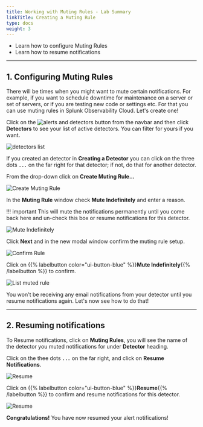 ```yaml
---
title: Working with Muting Rules - Lab Summary
linkTitle: Creating a Muting Rule
type: docs
weight: 3
---
```

* Learn how to configure Muting Rules
* Learn how to resume notifications
  
---

## 1. Configuring Muting Rules

There will be times when you might want to mute certain notifications. For example, if you want to schedule downtime for maintenance on a server or set of servers, or if you are testing new code or settings etc. For that you can use muting rules in Splunk Observability Cloud. Let's create one!

Click on the ![alerts and detectors button](../../images/alerts-and-detectors.png) from the navbar and then click **Detectors** to see your list of active detectors. You can filter for yours if you want.

![detectors list](../../images//detectors.png) 

If you created an detector in **Creating a Detector** you can click on the three dots **`...`** on the far right for that detector; if not, do that for another detector.

From the drop-down click on **Create Muting Rule...**

![Create Muting Rule](../../images//create-muting-rule.png)

In the **Muting Rule** window check **Mute Indefinitely** and enter a reason.

!!! important
    This will mute the notifications permanently until you come back here and un-check this box or resume notifications for this detector.

![Mute Indefinitely](../../images//mute-indefinitely.png)

Click **Next** and in the new modal window confirm the muting rule setup.

![Confirm Rule](../../images//confirm-rule.png)

Click on {{% labelbutton color="ui-button-blue" %}}**Mute Indefinitely**{{% /labelbutton %}} to confirm.

![List muted rule](../../images//alert-muted.png)

You won't be receiving any email notifications from your detector until you resume notifications again. Let's now see how to do that!

---

## 2. Resuming notifications

To Resume notifications, click on **Muting Rules**, you will see the name of the detector you muted notifications for under **Detector** heading.

Click on the thee dots **`...`** on the far right, and click on **Resume Notifications**.

![Resume](../../images//muting-list.png)

Click on {{% labelbutton color="ui-button-blue" %}}**Resume**{{% /labelbutton %}} to confirm and resume notifications for this detector.

![Resume](../../images//resume.png)

**Congratulations!** You have now resumed your alert notifications!
